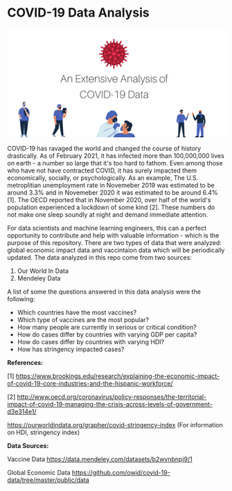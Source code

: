 # COVID-19 Data Analysis

![Screenshot](Covid19_Header.png)

COVID-19 has ravaged the world and changed the course of history drastically. As of February 2021, it has infected more than 100,000,000 lives on earth - a number so large that it's too hard to fathom. Even among those who have not have contracted COVID, it has surely impacted them economically, socially, or psychologically. As an example, The U.S. metroplitian unemployment rate in Novemeber 2019 was estimated to be around 3.3% and in Novemeber 2020 it was estimated to be around 6.4% [1]. The OECD reported that in November 2020, over half of the world's population experienced a lockdown of some kind [2]. These numbers do not make one sleep soundly at night and demand immediate attention.


For data scientists and machine learning engineers, this can a perfect opportunity to contribute and help with valuable information - which is the purpose of this repository. There are two types of data that were analyzed: global economic impact data and vaccintaion data which will be periodically updated. The data analyzed in this repo come from two sources:

1. Our World In Data
2. Mendeley Data


A list of some the questions answered in this data analysis were the following:
- Which countries have the most vaccines?
- Which type of vaccines are the most popular?
- How many people are currently in serious or critical condition?
- How do cases differ by countries with varying GDP per capita?
- How do cases differ by countries with varying HDI?
- How has stringency impacted cases?



**References:**

[1] https://www.brookings.edu/research/explaining-the-economic-impact-of-covid-19-core-industries-and-the-hispanic-workforce/

[2] http://www.oecd.org/coronavirus/policy-responses/the-territorial-impact-of-covid-19-managing-the-crisis-across-levels-of-government-d3e314e1/

https://ourworldindata.org/grapher/covid-stringency-index (For information on HDI, stringency index)

**Data Sources:**

Vaccine Data
https://data.mendeley.com/datasets/b2wvnbnpj9/1

Global Economic Data
https://github.com/owid/covid-19-data/tree/master/public/data
